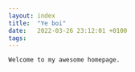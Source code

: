```yaml
---
layout: index
title:  "Ye boi"
date:   2022-03-26 23:12:01 +0100
tags: 
---
```



    Welcome to my awesome homepage.
